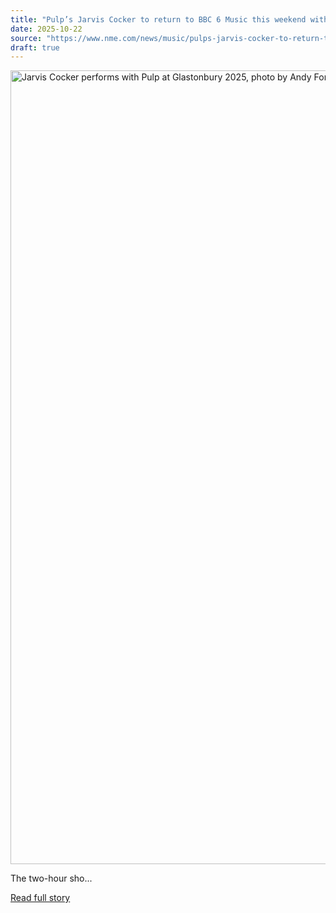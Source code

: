 ```yaml
---
title: "Pulp’s Jarvis Cocker to return to BBC 6 Music this weekend with ‘The Sleeping Forecast’"
date: 2025-10-22
source: "https://www.nme.com/news/music/pulps-jarvis-cocker-to-return-to-bbc-6-music-this-weekend-with-the-sleeping-forecast-3901146?utm_source=rss&utm_medium=rss&utm_campaign=pulps-jarvis-cocker-to-return-to-bbc-6-music-this-weekend-with-the-sleeping-forecast"
draft: true
---
```


<p><img alt="Jarvis Cocker performs with Pulp at Glastonbury 2025, photo by Andy Ford" class="attachment-full size-full wp-post-image" height="1270" src="https://www.nme.com/wp-content/uploads/2025/06/NMEAR_NME-GLASTO-2025-PULP-LIVE-ANDY-FORD-13@2000x1270.jpg" width="2000" /></p>
<p>The two-hour sho...

[Read full story](https://www.nme.com/news/music/pulps-jarvis-cocker-to-return-to-bbc-6-music-this-weekend-with-the-sleeping-forecast-3901146?utm_source=rss&utm_medium=rss&utm_campaign=pulps-jarvis-cocker-to-return-to-bbc-6-music-this-weekend-with-the-sleeping-forecast)
